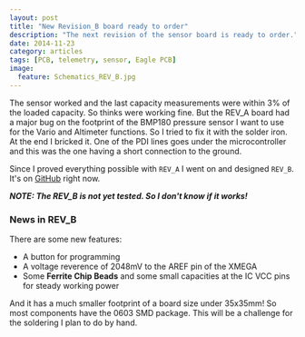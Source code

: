 ```yaml
---
layout: post
title: "New Revision_B board ready to order"
description: "The next revision of the sensor board is ready to order."
date: 2014-11-23
category: articles
tags: [PCB, telemetry, sensor, Eagle PCB]
image:
  feature: Schematics_REV_B.jpg
---
```


The sensor worked and the last capacity measurements were within 3% of the loaded capacity.
So thinks were working fine. But the REV_A board had a major bug on the footprint of the
BMP180 pressure sensor I want to use for the Vario and Altimeter functions. So I tried to 
fix it with the solder iron. At the end I bricked it. One of the PDI lines goes under the
microcontroller and this was the one having a short connection to the ground.

Since I proved everything possible with `REV_A` I went on and designed `REV_B`. It's on
[GitHub](https://github.com/csc13/spektel-sensor/tree/master/hardware/REV_B) right now.

***NOTE: The REV_B is not yet tested. So I don't know if it works!***

### News in REV_B

There are some new features:

- A button for programming
- A voltage reverence of 2048mV to the AREF pin of the XMEGA
- Some **Ferrite Chip Beads** and some small capacities at the IC VCC pins for steady working power

And it has a much smaller footprint of a board size under 35x35mm! So most components have
the 0603 SMD package. This will be a challenge for the soldering I plan to do by hand.
 
 

